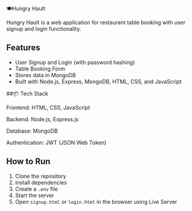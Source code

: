 🍽️Hungry Hault

Hungry Hault is a web application for restaurant table booking with user signup and login functionality.

## Features

- User Signup and Login (with password hashing)
- Table Booking Form
- Stores data in MongoDB
- Built with Node.js, Express, MongoDB, HTML, CSS, and JavaScript

##📦 Tech Stack

Frontend: HTML, CSS, JavaScript

Backend: Node.js, Express.js

Database: MongoDB

Authentication: JWT (JSON Web Token)

## How to Run

1. Clone the repository
2. Install dependencies
3. Create a `.env` file
4. Start the server
5. Open `signup.html` or `login.html` in the browser using Live Server


